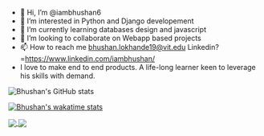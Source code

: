 - 👋 Hi, I’m @iambhushan6
- 👀 I’m interested in Python and Django developement
- 🌱 I’m currently learning databases design and javascript
- 💞️ I’m looking to collaborate on Webapp based projects
- 📫 How to reach me bhushan.lokhande19@vit.edu Linkedin? =https://www.linkedin.com/iambhushan/
- I love to make end to end products. A life-long learner keen to leverage his skills with demand.




![Bhushan's GitHub stats](https://github-readme-stats.vercel.app/api?username=iambhushan6&theme=radical&show_icons=true&hide=contribs)

[![Bhushan's wakatime stats](https://github-readme-stats.vercel.app/api/wakatime?username=iambhushan&theme=radical&show_icons=true)](https://github.com/iambhushan6/)

<a href="https://github.com/anuraghazra/github-readme-stats">
  <img align="center" src="https://github-readme-stats.vercel.app/api/top-langs/?username=iambhushan6&layout=compact&theme=radical&show_icons=true" />
</a>
<a href="https://github.com/iambhushan6/Q-Less">
  <img align="center" src="https://github-readme-stats.vercel.app/api/pin/?username=iambhushan6&repo=Q-Less&theme=radical&show_icons=true)" />
</a>

<!---
iambhushan6/iambhushan6 is a ✨ special ✨ repository because its `README.md` (this file) appears on your GitHub profile.
You can click the Preview link to take a look at your changes.
--->

